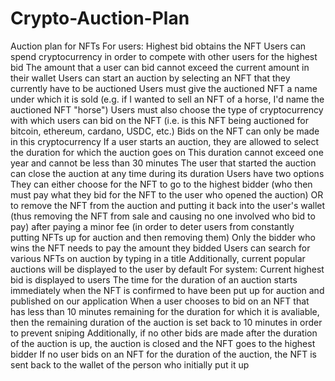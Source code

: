 # Crypto-Auction-Plan
Auction plan for NFTs
  For users:
    Highest bid obtains the NFT
    Users can spend cryptocurrency in order to compete with other users for the highest bid
      The amount that a user can bid cannot exceed the current amount in their wallet
    Users can start an auction by selecting an NFT that they currently have to be auctioned
      Users must give the auctioned NFT a name under which it is sold (e.g. if I wanted to sell an NFT of a horse, I'd name the auctioned NFT "horse")
      Users must also choose the type of cryptocurrency with which users can bid on the NFT (i.e. is this NFT being auctioned for bitcoin, ethereum, cardano, USDC, etc.)
        Bids on the NFT can only be made in this cryptocurrency
    If a user starts an auction, they are allowed to select the duration for which the auction goes on
      This duration cannot exceed one year and cannot be less than 30 minutes
    The user that started the auction can close the auction at any time during its duration
      Users have two options
        They can either choose for the NFT to go to the highest bidder (who then must pay what they bid for the NFT to the user who opened the auction) 
        OR 
        to remove the NFT from the auction and putting it back into the user's wallet (thus removing the NFT from sale and causing no one involved who bid to pay) after paying a minor fee (in order to deter users from constantly putting NFTs up for auction and then removing them)
    Only the bidder who wins the NFT needs to pay the amount they bidded
    Users can search for various NFTs on auction by typing in a title
    Additionally, current popular auctions will be displayed to the user by default
  For system:
    Current highest bid is displayed to users
    The time for the duration of an auction starts immediately when the NFT is confirmed to have been put up for auction and published on our application
    When a user chooses to bid on an NFT that has less than 10 minutes remaining for the duration for which it is avaliable, then the remaining duration of the auction is set back to 10 minutes in order to prevent sniping
    Additionally, if no other bids are made after the duration of the auction is up, the auction is closed and the NFT goes to the highest bidder
    If no user bids on an NFT for the duration of the auction, the NFT is sent back to the wallet of the person who initially put it up
